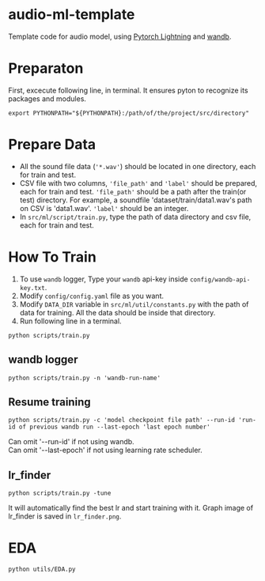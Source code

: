 # audio-ml-template

Template code for audio model, using [Pytorch Lightning](https://github.com/Lightning-AI/lightning) and [wandb](https://github.com/wandb/wandb).

# Preparaton
First, excecute following line, in terminal. It ensures pyton to recognize its packages and modules.
```
export PYTHONPATH="${PYTHONPATH}:/path/of/the/project/src/directory"
```


# Prepare Data
* All the sound file data (`'*.wav'`) should be located in one directory, each for train and test. 
* CSV file with two columns, `'file_path'` and `'label'` should be prepared, each for train and test. `'file_path'` should be a path after the train(or test) directory. For example, a soundfile 'dataset/train/data1.wav's path on CSV is 'data1.wav'. `'label'` should be an integer.
* In `src/ml/script/train.py`, type the path of data directory and csv file, each for train and test.


# How To Train
1. To use `wandb` logger, Type your `wandb` api-key inside `config/wandb-api-key.txt`.
2. Modify `config/config.yaml` file as you want.
3. Modify `DATA_DIR` variable in `src/ml/util/constants.py` with the path of data for training. All the data should be inside that directory.
4. Run following line in a terminal.
```
python scripts/train.py
```

## wandb logger 
```
python scripts/train.py -n 'wandb-run-name'
```

## Resume training
```
python scripts/train.py -c 'model checkpoint file path' --run-id 'run-id of previous wandb run --last-epoch 'last epoch number'
```
Can omit '--run-id' if not using wandb. 
<br>Can omit '--last-epoch' if not using learning rate scheduler.
<br>
## lr_finder
```
python scripts/train.py -tune
```
It will automatically find the best lr and start training with it. Graph image of lr_finder is saved in `lr_finder.png`.

# EDA
```
python utils/EDA.py
```

